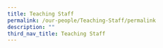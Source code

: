 ```yaml
---
title: Teaching Staff
permalink: /our-people/Teaching-Staff/permalink
description: ""
third_nav_title: Teaching Staff
---
```

